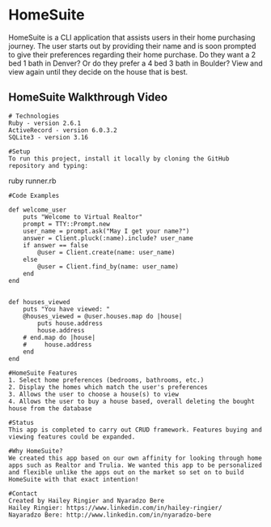 # HomeSuite

HomeSuite is a CLI application that assists users in their home purchasing journey. The user starts out by providing their name and is soon prompted to give their preferences regarding their home purchase. Do they want a 2 bed 1 bath in Denver? Or do they prefer a 4 bed 3 bath in Boulder? View and view again until they decide on the house that is best.



## HomeSuite Walkthrough Video

```
# Technologies
Ruby - version 2.6.1
ActiveRecord - version 6.0.3.2
SQLite3 - version 3.16

#Setup
To run this project, install it locally by cloning the GitHub repository and typing:
```
  ruby runner.rb

```
#Code Examples

```
    def welcome_user
        puts "Welcome to Virtual Realtor"
        prompt = TTY::Prompt.new
        user_name = prompt.ask("May I get your name?")
        answer = Client.pluck(:name).include? user_name
        if answer == false 
            @user = Client.create(name: user_name)
        else
            @user = Client.find_by(name: user_name)
        end
    end
```
```
    def houses_viewed
        puts "You have viewed: "
        @houses_viewed = @user.houses.map do |house|
            puts house.address
            house.address
        # end.map do |house|
        #     house.address
        end
    end
```
#HomeSuite Features
1. Select home preferences (bedrooms, bathrooms, etc.)
2. Display the homes which match the user's preferences
3. Allows the user to choose a house(s) to view
4. Allows the user to buy a house based, overall deleting the bought house from the database

#Status
This app is completed to carry out CRUD framework. Features buying and viewing features could be expanded.

#Why HomeSuite?
We created this app based on our own affinity for looking through home apps such as Realtor and Trulia. We wanted this app to be personalized and flexible unlike the apps out on the market so set on to build HomeSuite with that exact intention!

#Contact
Created by Hailey Ringier and Nyaradzo Bere
Hailey Ringier: https://www.linkedin.com/in/hailey-ringier/
Nayaradzo Bere: http://www.linkedin.com/in/nyaradzo-bere 


